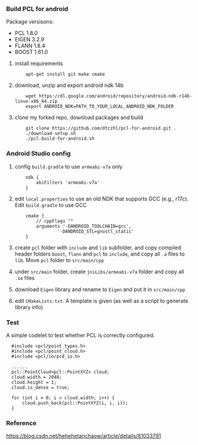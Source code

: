 
### Build PCL for android

Package versisons:
*   PCL  1.8.0
*   EIGEN  3.2.9
*   FLANN  1.8.4
*   BOOST  1.61.0


1.  install requirements
    ```
        apt-get install git make cmake
    ```

2.  download, unzip and export android ndk 14b
    ```
        wget https://dl.google.com/android/repository/android-ndk-r14b-linux-x86_64.zip
        export ANDROID_NDK=PATH_TO_YOUR_LOCAL_ANDROID_NDK_FOLDER
    ```

3. clone my forked repo, download packages and build
    ```
        git clone https://github.com/dtczhl/pcl-for-android.git .
        ./download-setup.sh
        ./pcl-build-for-android.sh
    ```

### Android Studio config

1.  config `build.gradle` to use `armeabi-v7a` only
    ```
        ndk {
            abiFilters 'armeabi-v7a'
        }
    ```

2.  edit `local.properties` to use an old NDK that supports GCC (e.g., r17c). Edit `build.gradle` to use GCC
    ```
        cmake {
            // cppFlags ""
            arguments '-DANDROID_TOOLCHAIN=gcc',
                    '-DANDROID_STL=gnustl_static'
        }
    ```

3.  create `pcl` folder with `include` and `lib` subfolder, and copy compiled header folders `boost`, `flann` and `pcl` to `include`, and copy all `.a` files to `lib`. Move `pcl` folder to `src/main/cpp`

4.  under `src/main` folder, create `jniLibs/armeabi-v7a` folder and copy all `.so` files

5.  download `Eigen` library and rename to `Eigen` and put it in `src/main/cpp`

6.  edit `CMakeLists.txt`. A template is given (as well as a script to generate library info)

### Test

A simple codelet to test whether PCL is correctly configured.
```
  #include <pcl/point_types.h>
  #include <pcl/point_cloud.h>
  #include <pcl/io/pcd_io.h>

  ......
  pcl::PointCloud<pcl::PointXYZ> cloud;
  cloud.width = 2048;
  cloud.height = 1;
  cloud.is_dense = true;

  for (int i = 0; i < cloud.width; i++) {
      cloud.push_back(pcl::PointXYZ(i, i, i));
  }
```

### Reference
<https://blog.csdn.net/hehehetanchaow/article/details/81033791>
